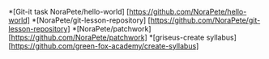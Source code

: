 *[Git-it task NoraPete/hello-world] [https://github.com/NoraPete/hello-world]
*[NoraPete/git-lesson-repository] [https://github.com/NoraPete/git-lesson-repository]
*[NoraPete/patchwork] [https://github.com/NoraPete/patchwork]
*[griseus-create syllabus] [https://github.com/green-fox-academy/create-syllabus]
